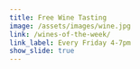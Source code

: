 ```yaml
---
title: Free Wine Tasting
image: /assets/images/wine.jpg
link: /wines-of-the-week/
link_label: Every Friday 4-7pm
show_slide: true
---
```


